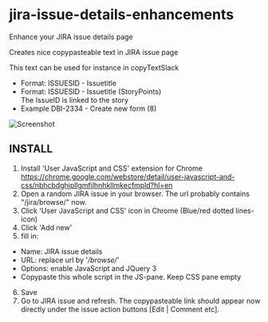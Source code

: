 # jira-issue-details-enhancements
Enhance your JIRA issue details page

Creates nice copypasteable text in JIRA issue page

This text can be used for instance in copyTextSlack
- Format: ISSUESID - Issuetitle
- Format: ISSUESID - Issuetitle (StoryPoints)  
The IssueID is linked to the story  
- Example DBI-2334 - Create new form (8)


![Screenshot](https://raw.githubusercontent.com/infonl/jira-issue-details-enhancements/main/Screenshot%20Issue%20details.png?token=AGHGX76TF42B3WUL2IY6SLC77VRRE "Screenshot")


## INSTALL
1. Install 'User JavaScript and CSS' extension for Chrome https://chrome.google.com/webstore/detail/user-javascript-and-css/nbhcbdghjpllgmfilhnhkllmkecfmpld?hl=en
2. Open a random JIRA issue in your browser. The url probably contains "/jira/browse/" now.
3. Click 'User JavaScript and CSS' icon in Chrome (Blue/red dotted lines-icon)
4. Click 'Add new'
5. fill in:
 - Name: JIRA issue details
 - URL: replace url by '*/browse/*'
 - Options: enable JavaScript and JQuery 3
 - Copypaste this whole script in the JS-pane. Keep CSS pane empty
6. Save
7. Go to JIRA issue and refresh. The copypasteable link should appear now directly under the issue action buttons [Edit | Comment etc].
